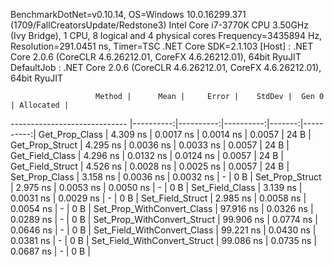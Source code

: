 
BenchmarkDotNet=v0.10.14, OS=Windows 10.0.16299.371 (1709/FallCreatorsUpdate/Redstone3)
Intel Core i7-3770K CPU 3.50GHz (Ivy Bridge), 1 CPU, 8 logical and 4 physical cores
Frequency=3435894 Hz, Resolution=291.0451 ns, Timer=TSC
.NET Core SDK=2.1.103
  [Host]     : .NET Core 2.0.6 (CoreCLR 4.6.26212.01, CoreFX 4.6.26212.01), 64bit RyuJIT
  DefaultJob : .NET Core 2.0.6 (CoreCLR 4.6.26212.01, CoreFX 4.6.26212.01), 64bit RyuJIT


                       Method |      Mean |     Error |    StdDev |  Gen 0 | Allocated |
----------------------------- |----------:|----------:|----------:|-------:|----------:|
               Get_Prop_Class |  4.309 ns | 0.0017 ns | 0.0014 ns | 0.0057 |      24 B |
              Get_Prop_Struct |  4.295 ns | 0.0036 ns | 0.0033 ns | 0.0057 |      24 B |
              Get_Field_Class |  4.296 ns | 0.0132 ns | 0.0124 ns | 0.0057 |      24 B |
             Get_Field_Struct |  4.526 ns | 0.0028 ns | 0.0025 ns | 0.0057 |      24 B |
               Set_Prop_Class |  3.158 ns | 0.0036 ns | 0.0032 ns |      - |       0 B |
              Set_Prop_Struct |  2.975 ns | 0.0053 ns | 0.0050 ns |      - |       0 B |
              Set_Field_Class |  3.139 ns | 0.0031 ns | 0.0029 ns |      - |       0 B |
             Set_Field_Struct |  2.985 ns | 0.0058 ns | 0.0054 ns |      - |       0 B |
   Set_Prop_WithConvert_Class | 97.916 ns | 0.0326 ns | 0.0289 ns |      - |       0 B |
  Set_Prop_WithConvert_Struct | 99.906 ns | 0.0774 ns | 0.0646 ns |      - |       0 B |
  Set_Field_WithConvert_Class | 99.221 ns | 0.0430 ns | 0.0381 ns |      - |       0 B |
 Set_Field_WithConvert_Struct | 99.086 ns | 0.0735 ns | 0.0687 ns |      - |       0 B |
